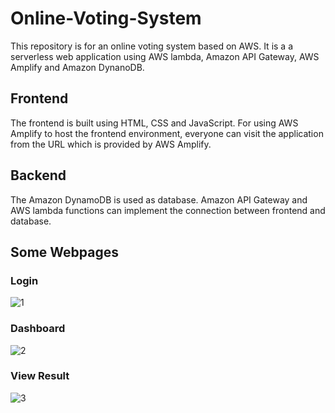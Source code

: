 # Online-Voting-System

This repository is for an online voting system based on AWS. It is a a serverless web application using AWS lambda, Amazon API Gateway, AWS Amplify and Amazon DynanoDB.

## Frontend
The frontend is built using HTML, CSS and JavaScript. 
For using AWS Amplify to host the frontend environment, everyone can visit the application from the URL which is provided by AWS Amplify.

## Backend
The Amazon DynamoDB is used as database. 
Amazon API Gateway and AWS lambda functions can implement the connection between frontend and database.

## Some Webpages
### Login
![1](https://user-images.githubusercontent.com/87473423/208269444-fd2cc7b9-91c7-4d06-bcd1-fbeec5adce6f.png)
### Dashboard
![2](https://user-images.githubusercontent.com/87473423/208269453-bc9763b5-8107-4ccd-97d9-ad1041a9ef8b.png)
### View Result
![3](https://user-images.githubusercontent.com/87473423/208269463-4f2f3a41-90fa-4d16-b348-3ecc6019d4be.png)

